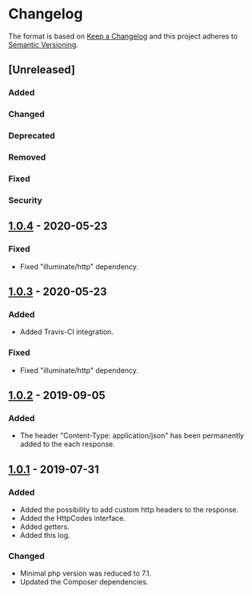 # Changelog
The format is based on [Keep a Changelog](http://keepachangelog.com/en/1.0.0/)
and this project adheres to [Semantic Versioning](http://semver.org/spec/v2.0.0.html).

## [Unreleased]
### Added
### Changed
### Deprecated
### Removed
### Fixed
### Security


## [1.0.4] - 2020-05-23
### Fixed
- Fixed "illuminate/http" dependency.

## [1.0.3] - 2020-05-23
### Added
- Added Travis-CI integration.
### Fixed
- Fixed "illuminate/http" dependency.

## [1.0.2] - 2019-09-05
### Added
- The header "Content-Type: application/json" has been permanently added to the each response.

## [1.0.1] - 2019-07-31
### Added
- Added the possibility to add custom http headers to the response.
- Added the HttpCodes interface.
- Added getters.
- Added this log.
### Changed
- Minimal php version was reduced to 7.1.
- Updated the Composer dependencies.

[1.0.4]: https://github.com/CaliforniaMountainSnake/json-response/compare/1.0.3...1.0.4
[1.0.3]: https://github.com/CaliforniaMountainSnake/json-response/compare/1.0.2...1.0.3
[1.0.2]: https://github.com/CaliforniaMountainSnake/json-response/compare/1.0.1...1.0.2
[1.0.1]: https://github.com/CaliforniaMountainSnake/json-response/compare/fc1c036571c27213de85d7c21a447144bc4947b1...1.0.1

